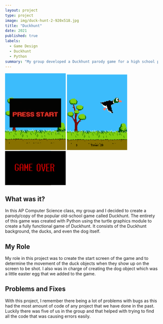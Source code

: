 ```yaml
---
layout: project
type: project
image: img/duck-hunt-2-920x518.jpg
title: "Duckhunt"
date: 2021
published: true
labels:
  - Game Design
  - Duckhunt
  - Python
summary: "My group developed a Duckhunt parody game for a high school project."
---
```


<div class="text-center p-4">
  <img width="200px" src="../img/Duckhunt/Screenshot 2023-08-31 170819.png" class="img-thumbnail" >
  <img width="200px" src="../img/Duckhunt/Screenshot 2023-08-31 170916.png" class="img-thumbnail" >
  <img width="200px" src="../img/Duckhunt/Screenshot 2023-08-31 171927.png" class="img-thumbnail" >
</div>

## What was it?
In this AP Computer Science class, my group and I decided to create a parody/copy of the popular old-school game called Duckhunt. The entirety of this game was created with Python using the turtle graphics module to create a fully functional game of Duckhunt. It consists of the Duckhunt background, the ducks, and even the dog itself. 
## My Role
My role in this project was to create the start screen of the game and to determine the movement of the duck objects when they show up on the screen to be shot. I also was in charge of creating the dog object which was a little easter egg that we added to the game.
## Problems and Fixes
With this project, I remember there being a lot of problems with bugs as this had the most amount of code of any project that we have done in the past. Luckily there was five of us in the group and that helped with trying to find all the code that was causing errors easily. 
